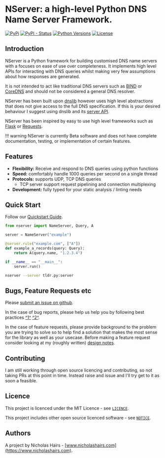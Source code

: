 # NServer: a high-level Python DNS Name Server Framework.

[![PyPi](https://img.shields.io/pypi/v/nserver.svg)](https://pypi.python.org/pypi/nserver/)
[![PyPI - Status](https://img.shields.io/pypi/status/nserver)](https://pypi.python.org/pypi/nserver/)
[![Python Versions](https://img.shields.io/pypi/pyversions/nserver.svg)](https://github.com/nhairs/nserver)
[![License](https://img.shields.io/github/license/nhairs/nserver.svg)](https://github.com/nhairs/nserver)

## Introduction
NServer is a Python framework for building customised DNS name servers with a focuses on ease of use over completeness. It implements high level APIs for interacting with DNS queries whilst making very few assumptions about how responses are generated.

It is not intended to act like traditional DNS servers such as [BIND](https://www.isc.org/bind/) or [CoreDNS](https://github.com/coredns/coredns) and should not be considered a general DNS resolver.

NServer has been built upon [dnslib](https://github.com/paulc/dnslib) however uses high level abstractions that does not give access to the full DNS specification. If this is your desired behaviour I suggest using dnslib and its [server API](https://github.com/paulc/dnslib/blob/master/dnslib/server.py).

NServer has been inspired by easy to use high level frameworks such as [Flask](https://github.com/pallets/flask) or [Requests](https://github.com/psf/requests).

!!! warning
    NServer is currently Beta software and does not have complete documentation, testing, or implementation of certain features.


## Features

- **Flexibility:** Receive and respond to DNS queries using python functions
- **Speed:** comfortably handle 1000 queries per second on a single thread
- **Protocols:** supports UDP, TCP DNS queries
  - TCP server support request pipelining and connection multiplexing
- **Development:** fully typed for your static analysis / linting needs

## Quick Start

Follow our [Quickstart Guide](quickstart.md).

```python title="tldr.py"
from nserver import NameServer, Query, A

server = NameServer("example")

@server.rule("example.com", ["A"])
def example_a_records(query: Query):
    return A(query.name, "1.2.3.4")

if __name__ == "__main__":
    server.run()
```

```bash
nserver --server tldr.py:server
```

## Bugs, Feature Requests etc
Please [submit an issue on github](https://github.com/nhairs/nserver/issues).

In the case of bug reports, please help us help you by following best practices [^1^](https://marker.io/blog/write-bug-report/) [^2^](https://www.chiark.greenend.org.uk/~sgtatham/bugs.html).

In the case of feature requests, please provide background to the problem you are trying to solve so to help find a solution that makes the most sense for the library as well as your usecase. Before making a feature request consider looking at my (roughly written) [design notes](https://github.com/nhairs/nserver/blob/main/DESIGN_NOTES.md).

## Contributing
I am still working through open source licencing and contributing, so not taking PRs at this point in time. Instead raise and issue and I'll try get to it as soon a feasible.

## Licence
This project is licenced under the MIT Licence - see [`LICENCE`](https://github.com/nhairs/nserver/blob/main/LICENCE).

This project includes other open source licenced software - see [`NOTICE`](https://github.com/nhairs/nserver/blob/main/NOTICE).

## Authors
A project by Nicholas Hairs - [www.nicholashairs.com](https://www.nicholashairs.com).
